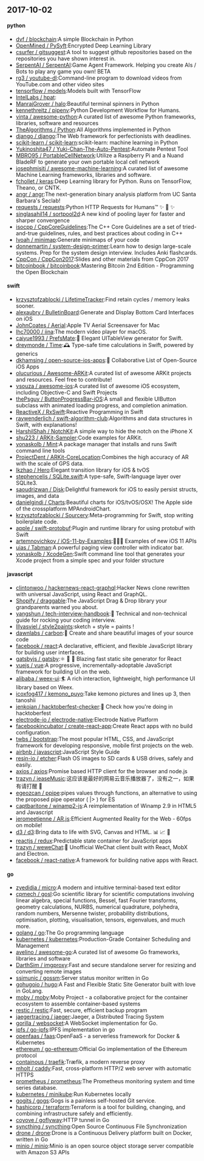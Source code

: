 ## 2017-10-02

#### python
* [dvf / blockchain](https://github.com/dvf/blockchain):A simple Blockchain in Python
* [OpenMined / PySyft](https://github.com/OpenMined/PySyft):Encrypted Deep Learning Library
* [csurfer / gitsuggest](https://github.com/csurfer/gitsuggest):A tool to suggest github repositories based on the repositories you have shown interest in.
* [SerpentAI / SerpentAI](https://github.com/SerpentAI/SerpentAI):Game Agent Framework. Helping you create AIs / Bots to play any game you own! BETA
* [rg3 / youtube-dl](https://github.com/rg3/youtube-dl):Command-line program to download videos from YouTube.com and other video sites
* [tensorflow / models](https://github.com/tensorflow/models):Models built with TensorFlow
* [IntelLabs / hpat](https://github.com/IntelLabs/hpat):
* [ManrajGrover / halo](https://github.com/ManrajGrover/halo):Beautiful terminal spinners in Python
* [kennethreitz / pipenv](https://github.com/kennethreitz/pipenv):Python Development Workflow for Humans.
* [vinta / awesome-python](https://github.com/vinta/awesome-python):A curated list of awesome Python frameworks, libraries, software and resources
* [TheAlgorithms / Python](https://github.com/TheAlgorithms/Python):All Algorithms implemented in Python
* [django / django](https://github.com/django/django):The Web framework for perfectionists with deadlines.
* [scikit-learn / scikit-learn](https://github.com/scikit-learn/scikit-learn):scikit-learn: machine learning in Python
* [Yukinoshita47 / Yuki-Chan-The-Auto-Pentest](https://github.com/Yukinoshita47/Yuki-Chan-The-Auto-Pentest):Automate Pentest Tool
* [MBRO95 / PortableCellNetwork](https://github.com/MBRO95/PortableCellNetwork):Utilize a Raspberry Pi and a Nuand BladeRF to generate your own portable local cell network
* [josephmisiti / awesome-machine-learning](https://github.com/josephmisiti/awesome-machine-learning):A curated list of awesome Machine Learning frameworks, libraries and software.
* [fchollet / keras](https://github.com/fchollet/keras):Deep Learning library for Python. Runs on TensorFlow, Theano, or CNTK.
* [angr / angr](https://github.com/angr/angr):The next-generation binary analysis platform from UC Santa Barbara's Seclab!
* [requests / requests](https://github.com/requests/requests):Python HTTP Requests for Humans™ ✨ 🍰 ✨
* [singlasahil14 / sortpool2d](https://github.com/singlasahil14/sortpool2d):A new kind of pooling layer for faster and sharper convergence
* [isocpp / CppCoreGuidelines](https://github.com/isocpp/CppCoreGuidelines):The C++ Core Guidelines are a set of tried-and-true guidelines, rules, and best practices about coding in C++
* [Ivoah / minimap](https://github.com/Ivoah/minimap):Generate minimaps of your code
* [donnemartin / system-design-primer](https://github.com/donnemartin/system-design-primer):Learn how to design large-scale systems. Prep for the system design interview. Includes Anki flashcards.
* [CppCon / CppCon2017](https://github.com/CppCon/CppCon2017):Slides and other materials from CppCon 2017
* [bitcoinbook / bitcoinbook](https://github.com/bitcoinbook/bitcoinbook):Mastering Bitcoin 2nd Edition - Programming the Open Blockchain

#### swift
* [krzysztofzablocki / LifetimeTracker](https://github.com/krzysztofzablocki/LifetimeTracker):Find retain cycles / memory leaks sooner.
* [alexaubry / BulletinBoard](https://github.com/alexaubry/BulletinBoard):Generate and Display Bottom Card Interfaces on iOS
* [JohnCoates / Aerial](https://github.com/JohnCoates/Aerial):Apple TV Aerial Screensaver for Mac
* [lhc70000 / iina](https://github.com/lhc70000/iina):The modern video player for macOS.
* [caiyue1993 / PrefsMate](https://github.com/caiyue1993/PrefsMate):🐣 Elegant UITableView generator for Swift.
* [dreymonde / Time](https://github.com/dreymonde/Time):🕰 Type-safe time calculations in Swift, powered by generics
* [dkhamsing / open-source-ios-apps](https://github.com/dkhamsing/open-source-ios-apps):📱 Collaborative List of Open-Source iOS Apps
* [olucurious / Awesome-ARKit](https://github.com/olucurious/Awesome-ARKit):A curated list of awesome ARKit projects and resources. Feel free to contribute!
* [vsouza / awesome-ios](https://github.com/vsouza/awesome-ios):A curated list of awesome iOS ecosystem, including Objective-C and Swift Projects
* [thePsguy / ButtonProgressBar-iOS](https://github.com/thePsguy/ButtonProgressBar-iOS):A small and flexible UIButton subclass with animated loading progress, and completion animation.
* [ReactiveX / RxSwift](https://github.com/ReactiveX/RxSwift):Reactive Programming in Swift
* [raywenderlich / swift-algorithm-club](https://github.com/raywenderlich/swift-algorithm-club):Algorithms and data structures in Swift, with explanations!
* [HarshilShah / NotchKit](https://github.com/HarshilShah/NotchKit):A simple way to hide the notch on the iPhone X
* [shu223 / ARKit-Sampler](https://github.com/shu223/ARKit-Sampler):Code examples for ARKit.
* [yonaskolb / Mint](https://github.com/yonaskolb/Mint):A package manager that installs and runs Swift command line tools
* [ProjectDent / ARKit-CoreLocation](https://github.com/ProjectDent/ARKit-CoreLocation):Combines the high accuracy of AR with the scale of GPS data.
* [lkzhao / Hero](https://github.com/lkzhao/Hero):Elegant transition library for iOS & tvOS
* [stephencelis / SQLite.swift](https://github.com/stephencelis/SQLite.swift):A type-safe, Swift-language layer over SQLite3.
* [saoudrizwan / Disk](https://github.com/saoudrizwan/Disk):Delightful framework for iOS to easily persist structs, images, and data
* [danielgindi / Charts](https://github.com/danielgindi/Charts):Beautiful charts for iOS/tvOS/OSX! The Apple side of the crossplatform MPAndroidChart.
* [krzysztofzablocki / Sourcery](https://github.com/krzysztofzablocki/Sourcery):Meta-programming for Swift, stop writing boilerplate code.
* [apple / swift-protobuf](https://github.com/apple/swift-protobuf):Plugin and runtime library for using protobuf with Swift
* [artemnovichkov / iOS-11-by-Examples](https://github.com/artemnovichkov/iOS-11-by-Examples):👨🏻‍💻 Examples of new iOS 11 APIs
* [uias / Tabman](https://github.com/uias/Tabman):A powerful paging view controller with indicator bar.
* [yonaskolb / XcodeGen](https://github.com/yonaskolb/XcodeGen):Swift command line tool that generates your Xcode project from a simple spec and your folder structure

#### javascript
* [clintonwoo / hackernews-react-graphql](https://github.com/clintonwoo/hackernews-react-graphql):Hacker News clone rewritten with universal JavaScript, using React and GraphQL.
* [Shopify / draggable](https://github.com/Shopify/draggable):The JavaScript Drag & Drop library your grandparents warned you about.
* [yangshun / tech-interview-handbook](https://github.com/yangshun/tech-interview-handbook):💯 Technical and non-technical guide for rocking your coding interview.
* [lllyasviel / style2paints](https://github.com/lllyasviel/style2paints):sketch + style = paints !
* [dawnlabs / carbon](https://github.com/dawnlabs/carbon):🎨 Create and share beautiful images of your source code
* [facebook / react](https://github.com/facebook/react):A declarative, efficient, and flexible JavaScript library for building user interfaces.
* [gatsbyjs / gatsby](https://github.com/gatsbyjs/gatsby):⚛️ 📄 🚀 Blazing fast static site generator for React
* [vuejs / vue](https://github.com/vuejs/vue):A progressive, incrementally-adoptable JavaScript framework for building UI on the web.
* [alibaba / weex-ui](https://github.com/alibaba/weex-ui):🏄 A rich interaction, lightweight, high performance UI library based on Weex.
* [icoxfog417 / kemono_puyo](https://github.com/icoxfog417/kemono_puyo):Take kemono pictures and lines up 3, then tanoshii
* [jenkoian / hacktoberfest-checker](https://github.com/jenkoian/hacktoberfest-checker):🎃 Check how you're doing in hacktoberfest
* [electrode-io / electrode-native](https://github.com/electrode-io/electrode-native):Electrode Native Platform
* [facebookincubator / create-react-app](https://github.com/facebookincubator/create-react-app):Create React apps with no build configuration.
* [twbs / bootstrap](https://github.com/twbs/bootstrap):The most popular HTML, CSS, and JavaScript framework for developing responsive, mobile first projects on the web.
* [airbnb / javascript](https://github.com/airbnb/javascript):JavaScript Style Guide
* [resin-io / etcher](https://github.com/resin-io/etcher):Flash OS images to SD cards & USB drives, safely and easily.
* [axios / axios](https://github.com/axios/axios):Promise based HTTP client for the browser and node.js
* [trazyn / ieaseMusic](https://github.com/trazyn/ieaseMusic):这应该是最好的网易云音乐播放器了，没有之一，如果有请打醒 🤘
* [egeozcan / ppipe](https://github.com/egeozcan/ppipe):pipes values through functions, an alternative to using the proposed pipe operator ( |> ) for ES
* [captbaritone / winamp2-js](https://github.com/captbaritone/winamp2-js):A reimplementation of Winamp 2.9 in HTML5 and Javascript
* [jeromeetienne / AR.js](https://github.com/jeromeetienne/AR.js):Efficient Augmented Reality for the Web - 60fps on mobile!
* [d3 / d3](https://github.com/d3/d3):Bring data to life with SVG, Canvas and HTML. 📊 📈 🎉
* [reactjs / redux](https://github.com/reactjs/redux):Predictable state container for JavaScript apps
* [trazyn / weweChat](https://github.com/trazyn/weweChat):💬 Unofficial WeChat client built with React, MobX and Electron.
* [facebook / react-native](https://github.com/facebook/react-native):A framework for building native apps with React.

#### go
* [zyedidia / micro](https://github.com/zyedidia/micro):A modern and intuitive terminal-based text editor
* [cpmech / gosl](https://github.com/cpmech/gosl):Go scientific library for scientific computations involving linear algebra, special functions, Bessel, fast Fourier transforms, geometry calculations, NURBS, numerical quadrature, polyhedra, random numbers, Mersenne twister, probability distributions, optimisation, plotting, visualisation, tensors, eigenvalues, and much more.
* [golang / go](https://github.com/golang/go):The Go programming language
* [kubernetes / kubernetes](https://github.com/kubernetes/kubernetes):Production-Grade Container Scheduling and Management
* [avelino / awesome-go](https://github.com/avelino/awesome-go):A curated list of awesome Go frameworks, libraries and software
* [DarthSim / imgproxy](https://github.com/DarthSim/imgproxy):Fast and secure standalone server for resizing and converting remote images
* [ssimunic / gossm](https://github.com/ssimunic/gossm):Server status monitor written in Go
* [gohugoio / hugo](https://github.com/gohugoio/hugo):A Fast and Flexible Static Site Generator built with love in GoLang.
* [moby / moby](https://github.com/moby/moby):Moby Project - a collaborative project for the container ecosystem to assemble container-based systems
* [restic / restic](https://github.com/restic/restic):Fast, secure, efficient backup program
* [jaegertracing / jaeger](https://github.com/jaegertracing/jaeger):Jaeger, a Distributed Tracing System
* [gorilla / websocket](https://github.com/gorilla/websocket):A WebSocket implementation for Go.
* [ipfs / go-ipfs](https://github.com/ipfs/go-ipfs):IPFS implementation in go
* [openfaas / faas](https://github.com/openfaas/faas):OpenFaaS - a serverless framework for Docker & Kubernetes
* [ethereum / go-ethereum](https://github.com/ethereum/go-ethereum):Official Go implementation of the Ethereum protocol
* [containous / traefik](https://github.com/containous/traefik):Træfik, a modern reverse proxy
* [mholt / caddy](https://github.com/mholt/caddy):Fast, cross-platform HTTP/2 web server with automatic HTTPS
* [prometheus / prometheus](https://github.com/prometheus/prometheus):The Prometheus monitoring system and time series database.
* [kubernetes / minikube](https://github.com/kubernetes/minikube):Run Kubernetes locally
* [gogits / gogs](https://github.com/gogits/gogs):Gogs is a painless self-hosted Git service.
* [hashicorp / terraform](https://github.com/hashicorp/terraform):Terraform is a tool for building, changing, and combining infrastructure safely and efficiently.
* [coyove / goflyway](https://github.com/coyove/goflyway):HTTP tunnel in Go
* [syncthing / syncthing](https://github.com/syncthing/syncthing):Open Source Continuous File Synchronization
* [drone / drone](https://github.com/drone/drone):Drone is a Continuous Delivery platform built on Docker, written in Go
* [minio / minio](https://github.com/minio/minio):Minio is an open source object storage server compatible with Amazon S3 APIs

